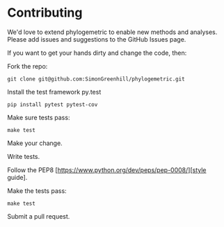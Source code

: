 # Contributing

We'd love to extend phylogemetric to enable new methods and analyses. Please add issues and 
suggestions to the GitHub Issues page. 

If you want to get your hands dirty and change the code, then:

Fork the repo:

    git clone git@github.com:SimonGreenhill/phylogemetric.git

Install the test framework py.test

    pip install pytest pytest-cov

Make sure tests pass:

    make test

Make your change.

Write tests.

Follow the PEP8 [https://www.python.org/dev/peps/pep-0008/][style guide].

Make the tests pass:

    make test

Submit a pull request.


